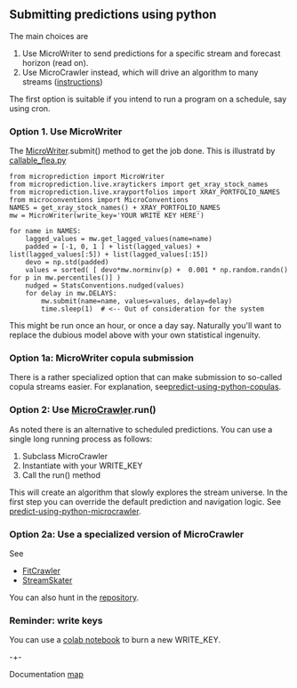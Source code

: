 ## Submitting predictions using python
The main choices are

   1. Use MicroWriter to send predictions for a specific stream and forecast horizon (read on).
   2. Use MicroCrawler instead, which will drive an algorithm to many streams ([instructions](https://microprediction.github.io/microprediction/predict-using-python-microcrawler.html))

The first option is suitable if you intend to run a program on a schedule, say using cron. 

### Option 1. Use MicroWriter
The [MicroWriter](https://github.com/microprediction/microprediction/blob/master/microprediction/writer.py).submit() method
to get the job done. This is illustratd by
[callable_flea.py](https://github.com/microprediction/microprediction/blob/master/submission_examples_independent/callable_flea.py)

    from microprediction import MicroWriter
    from microprediction.live.xraytickers import get_xray_stock_names
    from microprediction.live.xrayportfolios import XRAY_PORTFOLIO_NAMES
    from microconventions import MicroConventions
    NAMES = get_xray_stock_names() + XRAY_PORTFOLIO_NAMES
    mw = MicroWriter(write_key='YOUR WRITE KEY HERE')

    for name in NAMES:
        lagged_values = mw.get_lagged_values(name=name)
        padded = [-1, 0, 1 ] + list(lagged_values) + list(lagged_values[:5]) + list(lagged_values[:15])
        devo = np.std(padded)
        values = sorted( [ devo*mw.norminv(p) +  0.001 * np.random.randn() for p in mw.percentiles()] )
        nudged = StatsConventions.nudged(values)
        for delay in mw.DELAYS:
            mw.submit(name=name, values=values, delay=delay)
            time.sleep(1)  # <-- Out of consideration for the system

This might be run once an hour, or once a day say. Naturally you'll want to replace
the dubious model above with your own statistical ingenuity. 

### Option 1a: MicroWriter copula submission
There is a rather specialized option that can make submission to so-called copula streams easier. For explanation, see[predict-using-python-copulas](https://microprediction.github.io/microprediction/predict-using-python-copulas.html).


### Option 2: Use [MicroCrawler](https://microprediction.github.io/microprediction/predict-using-python-microcrawler.html).run()
As noted there is an alternative to scheduled predictions. You can use a single long running process as follows: 

  1. Subclass MicroCrawler
  2. Instantiate with your WRITE_KEY
  3. Call the run() method

This will create an algorithm that slowly explores the stream universe. In the first step
you can override the default prediction and navigation logic. See [predict-using-python-microcrawler](https://microprediction.github.io/microprediction/predict-using-python-microcrawler.html).

### Option 2a: Use a specialized version of MicroCrawler
See 

 - [FitCrawler](https://microprediction.github.io/microprediction/predict-using-python-fitcrawler.html)
 - [StreamSkater](https://microprediction.github.io/microprediction/predict-using-python-streamskater.html)

You can also hunt in the [repository](https://github.com/microprediction/microprediction/tree/master/microprediction).

### Reminder: write keys

You can use a [colab notebook](https://github.com/microprediction/microprediction/blob/master/notebook_examples/New_Key.ipynb) to burn a new WRITE_KEY. 


-+-

Documentation [map](https://microprediction.github.io/microprediction/map.html)

